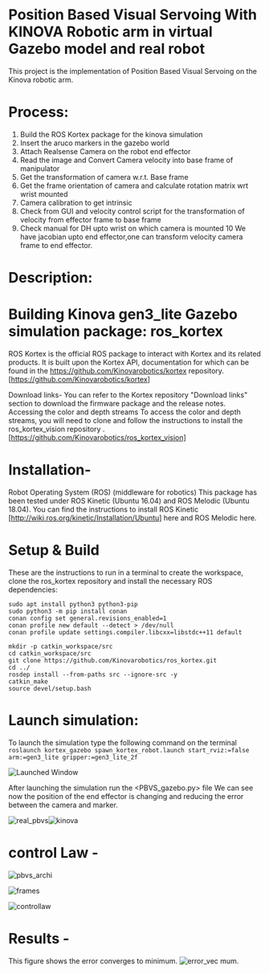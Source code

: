 # Position Based Visual Servoing With KINOVA Robotic arm in virtual Gazebo model and real robot

This project is the implementation of Position Based Visual Servoing on the Kinova robotic arm. 

# Process: 
1. Build the ROS Kortex package for the kinova simulation
2. Insert the aruco markers in the gazebo world
3. Attach Realsense Camera on the robot end effector
4. Read the image and Convert Camera velocity into base frame of manipulator
5. Get the transformation of camera w.r.t. Base frame 
6. Get the frame orientation of camera and calculate rotation matrix wrt wrist mounted
7. Camera calibration to get intrinsic
8. Check from GUI and velocity control script for the transformation of velocity from effector frame to base frame
9. Check manual for DH upto wrist on which camera is mounted
10 We have jacobian upto end effector,one can transform velocity camera frame to end effector.

# Description:
# Building Kinova gen3_lite Gazebo simulation package: ros_kortex
ROS Kortex is the official ROS package to interact with Kortex and its related products. It is built upon the Kortex API, documentation for which can be found in the https://github.com/Kinovarobotics/kortex repository.
[https://github.com/Kinovarobotics/kortex]

Download links-
You can refer to the Kortex repository "Download links" section to download the firmware package and the release notes.
Accessing the color and depth streams
To access the color and depth streams, you will need to clone and follow the instructions to install the ros_kortex_vision repository .
[https://github.com/Kinovarobotics/ros_kortex_vision]


# Installation-
Robot Operating System (ROS) (middleware for robotics)
This package has been tested under ROS Kinetic (Ubuntu 16.04) and ROS Melodic (Ubuntu 18.04). You can find the instructions to install ROS Kinetic [http://wiki.ros.org/kinetic/Installation/Ubuntu] here and ROS Melodic here.

# Setup & Build 
These are the instructions to run in a terminal to create the workspace, clone the ros_kortex repository and install the necessary ROS dependencies:

```
sudo apt install python3 python3-pip
sudo python3 -m pip install conan
conan config set general.revisions_enabled=1
conan profile new default --detect > /dev/null
conan profile update settings.compiler.libcxx=libstdc++11 default

mkdir -p catkin_workspace/src
cd catkin_workspace/src
git clone https://github.com/Kinovarobotics/ros_kortex.git
cd ../
rosdep install --from-paths src --ignore-src -y
catkin_make
source devel/setup.bash

```

# Launch simulation:
To launch the simulation type the following command on the terminal
``` roslaunch kortex_gazebo spawn_kortex_robot.launch start_rviz:=false arm:=gen3_lite gripper:=gen3_lite_2f```

![Launched Window](/pbvs.png)

After launching the simulation run the <PBVS_gazebo.py> file
We can see now the position of the end effector is changing and reducing the error between the camera and marker.

![real_pbvs](https://user-images.githubusercontent.com/58929684/174833417-9328a6d9-7e09-48c8-a5ca-141ff0c51fd6.png)![kinova](https://user-images.githubusercontent.com/58929684/174854523-25fdf771-dd6d-415c-b64b-64def00d590c.png)


# control Law -
![pbvs_archi](https://user-images.githubusercontent.com/58929684/174854598-403f01b4-8426-4664-9704-03e78149e9ae.png)


![frames](https://user-images.githubusercontent.com/58929684/174852932-65321116-d6ec-41eb-bd22-e010ffd68096.png)


![controllaw](https://user-images.githubusercontent.com/58929684/174853128-be222fdb-c0d7-4f38-99b2-447d70172f9e.png)

# Results - 
This figure shows the error converges to minimum. 
![error_vec](https://user-images.githubusercontent.com/58929684/174854709-ffbccb48-398e-422f-9c9c-b8c4fa208dbd.png)
mum. 
